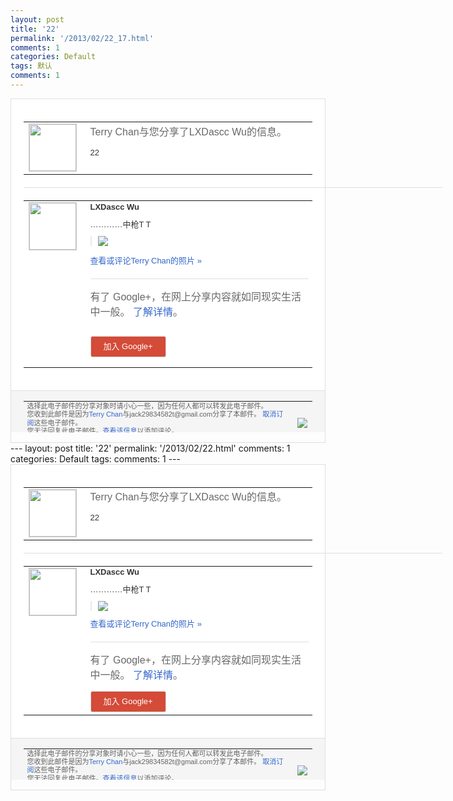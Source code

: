 ```yaml
---
layout: post
title: '22'
permalink: '/2013/02/22_17.html'
comments: 1
categories: Default
tags: 默认
comments: 1
---
```

<!-- X-Notifications: 1:7ea52bfdb0000000 -->

<div style="border:solid 1px #dfdfdf;color:#686868;font:13px Arial"><div style="background-color:#fff;padding:20px;"><table cellpadding="0" cellspacing="0"><tr><td style="padding-right:15px;vertical-align:top"><a href="https://plus.google.com/_/notifications/emlink?emr=14900066512970582018&amp;emid=CKD5xY3ovbUCFWlUcgodklgAAA&amp;path=%2F108643996575278738906&amp;dt=1361120261671&amp;uob=8"><img height="75" src="https://lh3.googleusercontent.com/-KKRGTyJ5Bl0/AAAAAAAAAAI/AAAAAAAAtnY/R4QEWIp3Ur0/s75-c-k-a/photo.jpg" style="border:solid 1px #cccccc;" width="75"/></a></td><td style="width:578px;color:#333;font:13px Arial;vertical-align:top"><div style="color:#686868;font:16px Arial;padding-bottom:15px">Terry Chan与您分享了LXDascc Wu的信息。</div><div style="padding-bottom:10px">22</div></td></tr></table><div style="margin:20px 0;border-bottom:solid 1px #dfdfdf;width:670px"></div><table cellpadding="0" cellspacing="0"><tr><td style="padding-right:15px;vertical-align:top"><a href="https://plus.google.com/_/notifications/emlink?emr=14900066512970582018&amp;emid=CKD5xY3ovbUCFWlUcgodklgAAA&amp;path=%2F117406708407898608971&amp;dt=1361120261671&amp;uob=8"><img height="75" src="https://lh3.googleusercontent.com/-JbUCejzZvZk/AAAAAAAAAAI/AAAAAAAAbiU/Q9tNxG-Rhzo/s75-c-k-a/photo.jpg" style="border:solid 1px #cccccc;" width="75"/></a></td><td style="width:578px;color:#333;font:13px Arial;vertical-align:top"><div style="font-weight:bold;padding-bottom:10px">LXDascc Wu</div><div style="padding-bottom:10px">…………中枪T T</div><div style="margin-bottom:10px;padding-left:10px; border-left:2px solid #EAEAEA"><span style="margin-right:5px"><a href="https://plus.google.com/_/notifications/emlink?emr=14900066512970582018&amp;emid=CKD5xY3ovbUCFWlUcgodklgAAA&amp;path=%2F108643996575278738906%2Fposts%2F5tpapSd9kXH%3Fgpinv%3DAMIXal-fxd1DBfdVkwsUpkHEivGwcr3iG1bVz3EqvgO8KRRAMPYXTKNfDkh0XxjMhTPKWfZdUHnLFt3AA2_2SRyodVn7oQfTpi-5d3WzQ8fea0q1xE8bgbc&amp;dt=1361120261671&amp;uob=8" style="color:#3366CC;text-decoration:none;"><img border="0" src="https://lh3.googleusercontent.com/-s03fY_pyiRI/USDyZnRUJYI/AAAAAAAAcPQ/9fRK4tunXlg/h120/8cdaae4bjw1e1wn3heynlj.jpg" style="max-height:200px;max-width:275px"/></a></span></div><p><a href="https://plus.google.com/_/notifications/emlink?emr=14900066512970582018&amp;emid=CKD5xY3ovbUCFWlUcgodklgAAA&amp;path=%2Fphotos%2F117406708407898608971%2Falbums%2F5845938832785422689%2F5845938838179161474%3Fgpinv%3DAMIXal-fxd1DBfdVkwsUpkHEivGwcr3iG1bVz3EqvgO8KRRAMPYXTKNfDkh0XxjMhTPKWfZdUHnLFt3AA2_2SRyodVn7oQfTpi-5d3WzQ8fea0q1xE8bgbc%26authkey%3DCJzXvYSKioTw3wE&amp;dt=1361120261671&amp;uob=8" style="color:#3366CC;text-decoration:none">查看或评论Terry Chan的照片 »</a></p><div style="margin-top:20px;border-top:solid 1px #dfdfdf"><div style="padding:15px 0;color:#686868;font:16px Arial">有了 Google+，在网上分享内容就如同现实生活中一般。 <a href="http://www.google.com/+/learnmore/" style="color:#3366CC;text-decoration:none">了解详情</a>。</div><p><a href="https://plus.google.com/_/notifications/emlink?emr=14900066512970582018&amp;emid=CKD5xY3ovbUCFWlUcgodklgAAA&amp;path=%2F%3Fgpinv%3DAMIXal-fxd1DBfdVkwsUpkHEivGwcr3iG1bVz3EqvgO8KRRAMPYXTKNfDkh0XxjMhTPKWfZdUHnLFt3AA2_2SRyodVn7oQfTpi-5d3WzQ8fea0q1xE8bgbc&amp;dt=1361120261671&amp;uob=8" style="padding:1px 20px;min-width:54px;display:inline-block; background-color:#d44b38;text-align:center; font:13px Arial; border-radius:3px;color:#fff;border:solid 1px #dfdfdf; white-space:nowrap;text-decoration:none;height:30px;line-height:30px">加入 Google+</a></p></div></td></tr></table></div><div style="border-top:solid 1px #dfdfdf;padding:0 20px; background-color:#f5f5f5"><table cellpadding="0" cellspacing="0" style="height:50px"><tbody><tr><td style="vertical-align:middle;width:100%; color:#636363;font:11px Arial; line-height:120%">选择此电子邮件的分享对象时请小心一些，因为任何人都可以转发此电子邮件。<br/>您收到此邮件是因为<a href="https://plus.google.com/_/notifications/emlink?emr=14900066512970582018&amp;emid=CKD5xY3ovbUCFWlUcgodklgAAA&amp;path=%2F108643996575278738906%3Fgpinv%3DAMIXal-fxd1DBfdVkwsUpkHEivGwcr3iG1bVz3EqvgO8KRRAMPYXTKNfDkh0XxjMhTPKWfZdUHnLFt3AA2_2SRyodVn7oQfTpi-5d3WzQ8fea0q1xE8bgbc&amp;dt=1361120261671&amp;uob=8" style="color:#3366CC;text-decoration:none">Terry Chan</a>与jack29834582t@gmail.com分享了本邮件。 <a href="https://plus.google.com/_/notifications/emlink?emr=14900066512970582018&amp;emid=CKD5xY3ovbUCFWlUcgodklgAAA&amp;path=%2F_%2Fnonplus%2Femailsettings%3Fgpinv%3DAMIXal-fxd1DBfdVkwsUpkHEivGwcr3iG1bVz3EqvgO8KRRAMPYXTKNfDkh0XxjMhTPKWfZdUHnLFt3AA2_2SRyodVn7oQfTpi-5d3WzQ8fea0q1xE8bgbc%26est%3DADH5u8VFjtBqEbdBZ20OxbjBHKOIIH-6vMeYLQbZGp5CF9UgmOT1NCbZ2ExOPjnK2BgB0TjdvoxW5ldccxK77qY-C4pxDAK3QHCApQEEJjDZ2-PgXi5XFwU6xsEgeH-2rpL4pld96nHJUPXx6WmGvTJnQAXP_RyrFw&amp;dt=1361120261671&amp;uob=8" style="color:#3366CC;text-decoration:none">取消订阅</a>这些电子邮件。<br/>您无法回复此电子邮件。<a href="https://plus.google.com/_/notifications/emlink?emr=14900066512970582018&amp;emid=CKD5xY3ovbUCFWlUcgodklgAAA&amp;path=%2F108643996575278738906%2Fposts%2F5tpapSd9kXH%3Fgpinv%3DAMIXal-fxd1DBfdVkwsUpkHEivGwcr3iG1bVz3EqvgO8KRRAMPYXTKNfDkh0XxjMhTPKWfZdUHnLFt3AA2_2SRyodVn7oQfTpi-5d3WzQ8fea0q1xE8bgbc&amp;dt=1361120261671&amp;uob=8" style="color:#3366CC;text-decoration:none">查看该信息</a>以添加评论。<br/>Google Inc., 1600 Amphitheatre Pkwy, Mountain View, CA 94043 USA</td><td><img src="https://ssl.gstatic.com/s2/oz/images/notifications/logo/google-plus-6617a72bb36cc548861652780c9e6ff1.png"/></td></tr></tbody></table></div></div>---
layout: post
title: '22'
permalink: '/2013/02/22.html'
comments: 1
categories: Default
tags: 
comments: 1
---
<!-- X-Notifications: 1:7ea52bfdb0000000 -->

<div style="border:solid 1px #dfdfdf;color:#686868;font:13px Arial"><div style="background-color:#fff;padding:20px;"><table cellpadding="0" cellspacing="0"><tr><td style="padding-right:15px;vertical-align:top"><a href="https://plus.google.com/_/notifications/emlink?emr=14900066512970582018&amp;emid=CKD5xY3ovbUCFWlUcgodklgAAA&amp;path=%2F108643996575278738906&amp;dt=1361120261671&amp;uob=8"><img height="75" src="https://lh3.googleusercontent.com/-KKRGTyJ5Bl0/AAAAAAAAAAI/AAAAAAAAtnY/R4QEWIp3Ur0/s75-c-k-a/photo.jpg" style="border:solid 1px #cccccc;" width="75"/></a></td><td style="width:578px;color:#333;font:13px Arial;vertical-align:top"><div style="color:#686868;font:16px Arial;padding-bottom:15px">Terry Chan与您分享了LXDascc Wu的信息。</div><div style="padding-bottom:10px">22</div></td></tr></table><div style="margin:20px 0;border-bottom:solid 1px #dfdfdf;width:670px"></div><table cellpadding="0" cellspacing="0"><tr><td style="padding-right:15px;vertical-align:top"><a href="https://plus.google.com/_/notifications/emlink?emr=14900066512970582018&amp;emid=CKD5xY3ovbUCFWlUcgodklgAAA&amp;path=%2F117406708407898608971&amp;dt=1361120261671&amp;uob=8"><img height="75" src="https://lh3.googleusercontent.com/-JbUCejzZvZk/AAAAAAAAAAI/AAAAAAAAbiU/Q9tNxG-Rhzo/s75-c-k-a/photo.jpg" style="border:solid 1px #cccccc;" width="75"/></a></td><td style="width:578px;color:#333;font:13px Arial;vertical-align:top"><div style="font-weight:bold;padding-bottom:10px">LXDascc Wu</div><div style="padding-bottom:10px">…………中枪T T</div><div style="margin-bottom:10px;padding-left:10px; border-left:2px solid #EAEAEA"><span style="margin-right:5px"><a href="https://plus.google.com/_/notifications/emlink?emr=14900066512970582018&amp;emid=CKD5xY3ovbUCFWlUcgodklgAAA&amp;path=%2F108643996575278738906%2Fposts%2F5tpapSd9kXH%3Fgpinv%3DAMIXal-fxd1DBfdVkwsUpkHEivGwcr3iG1bVz3EqvgO8KRRAMPYXTKNfDkh0XxjMhTPKWfZdUHnLFt3AA2_2SRyodVn7oQfTpi-5d3WzQ8fea0q1xE8bgbc&amp;dt=1361120261671&amp;uob=8" style="color:#3366CC;text-decoration:none;"><img border="0" src="https://lh3.googleusercontent.com/-s03fY_pyiRI/USDyZnRUJYI/AAAAAAAAcPQ/9fRK4tunXlg/h120/8cdaae4bjw1e1wn3heynlj.jpg" style="max-height:200px;max-width:275px"/></a></span></div><a href="https://plus.google.com/_/notifications/emlink?emr=14900066512970582018&amp;emid=CKD5xY3ovbUCFWlUcgodklgAAA&amp;path=%2Fphotos%2F117406708407898608971%2Falbums%2F5845938832785422689%2F5845938838179161474%3Fgpinv%3DAMIXal-fxd1DBfdVkwsUpkHEivGwcr3iG1bVz3EqvgO8KRRAMPYXTKNfDkh0XxjMhTPKWfZdUHnLFt3AA2_2SRyodVn7oQfTpi-5d3WzQ8fea0q1xE8bgbc%26authkey%3DCJzXvYSKioTw3wE&amp;dt=1361120261671&amp;uob=8" style="color:#3366CC;text-decoration:none">查看或评论Terry Chan的照片 »</a><div style="margin-top:20px;border-top:solid 1px #dfdfdf"><div style="padding:15px 0;color:#686868;font:16px Arial">有了 Google+，在网上分享内容就如同现实生活中一般。 <a href="http://www.google.com/+/learnmore/" style="color:#3366CC;text-decoration:none">了解详情</a>。</div><a href="https://plus.google.com/_/notifications/emlink?emr=14900066512970582018&amp;emid=CKD5xY3ovbUCFWlUcgodklgAAA&amp;path=%2F%3Fgpinv%3DAMIXal-fxd1DBfdVkwsUpkHEivGwcr3iG1bVz3EqvgO8KRRAMPYXTKNfDkh0XxjMhTPKWfZdUHnLFt3AA2_2SRyodVn7oQfTpi-5d3WzQ8fea0q1xE8bgbc&amp;dt=1361120261671&amp;uob=8" style="padding:1px 20px;min-width:54px;display:inline-block; background-color:#d44b38;text-align:center; font:13px Arial; border-radius:3px;color:#fff;border:solid 1px #dfdfdf; white-space:nowrap;text-decoration:none;height:30px;line-height:30px">加入 Google+</a></div></td></tr></table></div><div style="border-top:solid 1px #dfdfdf;padding:0 20px; background-color:#f5f5f5"><table cellpadding="0" cellspacing="0" style="height:50px"><tbody><tr><td style="vertical-align:middle;width:100%; color:#636363;font:11px Arial; line-height:120%">选择此电子邮件的分享对象时请小心一些，因为任何人都可以转发此电子邮件。<br/>您收到此邮件是因为<a href="https://plus.google.com/_/notifications/emlink?emr=14900066512970582018&amp;emid=CKD5xY3ovbUCFWlUcgodklgAAA&amp;path=%2F108643996575278738906%3Fgpinv%3DAMIXal-fxd1DBfdVkwsUpkHEivGwcr3iG1bVz3EqvgO8KRRAMPYXTKNfDkh0XxjMhTPKWfZdUHnLFt3AA2_2SRyodVn7oQfTpi-5d3WzQ8fea0q1xE8bgbc&amp;dt=1361120261671&amp;uob=8" style="color:#3366CC;text-decoration:none">Terry Chan</a>与jack29834582t@gmail.com分享了本邮件。 <a href="https://plus.google.com/_/notifications/emlink?emr=14900066512970582018&amp;emid=CKD5xY3ovbUCFWlUcgodklgAAA&amp;path=%2F_%2Fnonplus%2Femailsettings%3Fgpinv%3DAMIXal-fxd1DBfdVkwsUpkHEivGwcr3iG1bVz3EqvgO8KRRAMPYXTKNfDkh0XxjMhTPKWfZdUHnLFt3AA2_2SRyodVn7oQfTpi-5d3WzQ8fea0q1xE8bgbc%26est%3DADH5u8VFjtBqEbdBZ20OxbjBHKOIIH-6vMeYLQbZGp5CF9UgmOT1NCbZ2ExOPjnK2BgB0TjdvoxW5ldccxK77qY-C4pxDAK3QHCApQEEJjDZ2-PgXi5XFwU6xsEgeH-2rpL4pld96nHJUPXx6WmGvTJnQAXP_RyrFw&amp;dt=1361120261671&amp;uob=8" style="color:#3366CC;text-decoration:none">取消订阅</a>这些电子邮件。<br/>您无法回复此电子邮件。<a href="https://plus.google.com/_/notifications/emlink?emr=14900066512970582018&amp;emid=CKD5xY3ovbUCFWlUcgodklgAAA&amp;path=%2F108643996575278738906%2Fposts%2F5tpapSd9kXH%3Fgpinv%3DAMIXal-fxd1DBfdVkwsUpkHEivGwcr3iG1bVz3EqvgO8KRRAMPYXTKNfDkh0XxjMhTPKWfZdUHnLFt3AA2_2SRyodVn7oQfTpi-5d3WzQ8fea0q1xE8bgbc&amp;dt=1361120261671&amp;uob=8" style="color:#3366CC;text-decoration:none">查看该信息</a>以添加评论。<br/>Google Inc., 1600 Amphitheatre Pkwy, Mountain View, CA 94043 USA<br/></td><td><img src="https://ssl.gstatic.com/s2/oz/images/notifications/logo/google-plus-6617a72bb36cc548861652780c9e6ff1.png"/></td></tr></tbody></table></div></div>